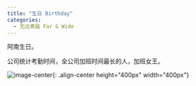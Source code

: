 ```yaml
---
title: "生日 Birthday"
categories:
  - 无远弗届 Far & Wide
---
```


阿南生日。

公司统计考勤时间，全公司加班时间最长的人，加班女王。

![image-center](http://jackie9.github.io/assets/images/20180820.jpg){: .align-center height="400px" width="400px"}

